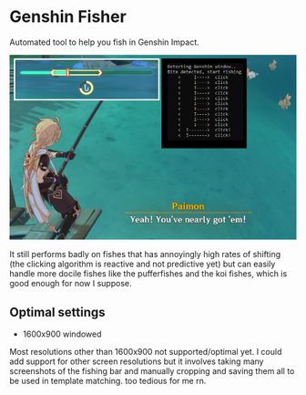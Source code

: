# Genshin Fisher

Automated tool to help you fish in Genshin Impact.

![](/screenshot.png "damned paimon")

It still performs badly on fishes that has annoyingly high rates of shifting (the clicking algorithm is reactive and not predictive yet) but can easily handle more docile fishes like the pufferfishes and the koi fishes, which is good enough for now I suppose.

## Optimal settings
- 1600x900 windowed

Most resolutions other than 1600x900 not supported/optimal yet. I could add support for other screen resolutions but it involves taking many screenshots of the fishing bar and manually cropping and saving them all to be used in template matching. too tedious for me rn.
